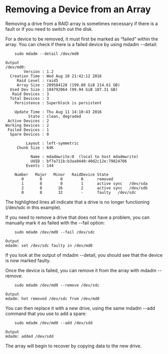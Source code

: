 # Removing a Device from an Array

Removing a drive from a RAID array is sometimes necessary if there is a fault or if you need to switch out the disk.

For a device to be removed, it must first be marked as “failed” within the array. You can check if there is a failed device by using mdadm --detail:

```
    sudo mdadm --detail /dev/md0
```

```
Output
/dev/md0:
        Version : 1.2
  Creation Time : Wed Aug 10 21:42:12 2016
     Raid Level : raid5
     Array Size : 209584128 (199.88 GiB 214.61 GB)
  Used Dev Size : 104792064 (99.94 GiB 107.31 GB)
   Raid Devices : 3
  Total Devices : 3
    Persistence : Superblock is persistent

    Update Time : Thu Aug 11 14:10:43 2016
          State : clean, degraded 
 Active Devices : 2
Working Devices : 2
 Failed Devices : 1
  Spare Devices : 0

         Layout : left-symmetric
     Chunk Size : 64K

           Name : mdadmwrite:0  (local to host mdadmwrite)
           UUID : bf7a711b:b3aa9440:40d2c12e:79824706
         Events : 144

    Number   Major   Minor   RaidDevice State
       0       0        0        0      removed
       1       8        0        1      active sync   /dev/sda
       2       8       16        2      active sync   /dev/sdb
       0       8       32        -      faulty   /dev/sdc
```

The highlighted lines all indicate that a drive is no longer functioning (/dev/sdc in this example).

If you need to remove a drive that does not have a problem, you can manually mark it as failed with the --fail option:

```
    sudo mdadm /dev/md0 --fail /dev/sdc
```

```
Output
mdadm: set /dev/sdc faulty in /dev/md0
```

If you look at the output of mdadm --detail, you should see that the device is now marked faulty.

Once the device is failed, you can remove it from the array with mdadm --remove:

```
    sudo mdadm /dev/md0 --remove /dev/sdc
```

```
Output
mdadm: hot removed /dev/sdc from /dev/md0
```

You can then replace it with a new drive, using the same mdadm --add command that you use to add a spare:

```
    sudo mdadm /dev/md0 --add /dev/sdd
```

```
Output
mdadm: added /dev/sdd
```

The array will begin to recover by copying data to the new drive.
